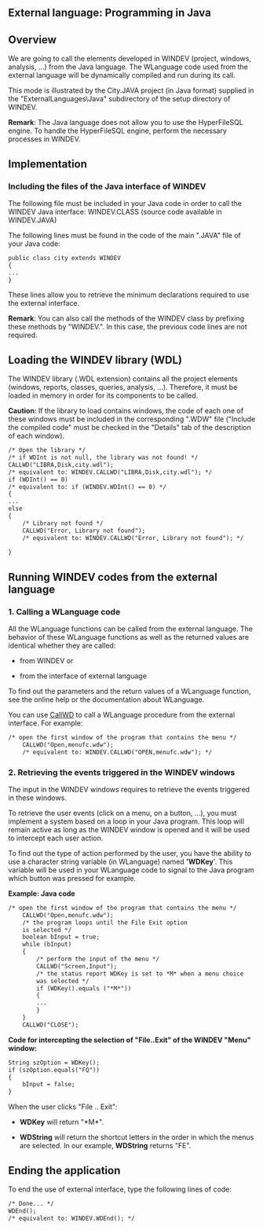 
## External language: Programming in Java
			



<a name="NOTE1"></a>
<a name="NOTE1_1"></a>


## Overview
<a name="overview_ELTTEXTE000142"></a>
We are going to call the elements developed in WINDEV (project, windows, analysis, ...) from the Java language. The WLanguage code used from the external language will be dynamically compiled and run during its call.

This mode is illustrated by the City.JAVA project (in Java format) supplied in the "ExternalLanguages\\Java" subdirectory of the setup directory of WINDEV.

**Remark**: The Java language does not allow you to use the HyperFileSQL engine. To handle the HyperFileSQL engine, perform the necessary processes in WINDEV.

<a name="NOTE2"></a>
<a name="NOTE2_1"></a>


## Implementation
<a name="implementation_ELTTEXTE000166"></a>


### Including the files of the Java interface of WINDEV
<a name="including_the_files_the_java_interface_windev_ELTPARAGRAPHE000022"></a>

The following file must be included in your Java code in order to call the WINDEV Java interface: WINDEV.CLASS (source code available in WINDEV.JAVA)

The following lines must be found in the code of the main ".JAVA" file of your Java code:


```txt
public class city extends WINDEV
{
...
}
```


These lines allow you to retrieve the minimum declarations required to use the external interface.

**Remark**: You can also call the methods of the WINDEV class by prefixing these methods by "WINDEV.". In this case, the previous code lines are not required.

<a name="NOTE3"></a>
<a name="NOTE3_1"></a>


## Loading the WINDEV library (WDL)
<a name="loading_the_windev_library_wdl_ELTTEXTE000190"></a>
The WINDEV library (.WDL extension) contains all the project elements (windows, reports, classes, queries, analysis, ...). Therefore, it must be loaded in memory in order for its components to be called.

**Caution**: If the library to load contains windows, the code of each one of these windows must be included in the corresponding ".WDW" file ("Include the compiled code" must be checked in the "Details" tab of the description of each window).


```txt
/* Open the library */
/* if WDInt is not null, the library was not found! */
CALLWD("LIBRA,Disk,city.wdl");
/* equivalent to: WINDEV.CALLWD("LIBRA,Disk,city.wdl"); */
if (WDInt() == 0)
/* equivalent to: if (WINDEV.WDInt() == 0) */
{
...
else
{
	/* Library not found */
	CALLWD("Error, Library not found");
	/* equivalent to: WINDEV.CALLWD("Error, Library not found"); */
 
}
```


<a name="NOTE4"></a>
<a name="NOTE4_1"></a>


## Running WINDEV codes from the external language
<a name="running_windev_codes_from_the_external_language_ELTTEXTE000214"></a>


### 1. Calling a WLanguage code
<a name="1_calling_wlanguage_code_ELTPARAGRAPHE000050"></a>

All the WLanguage functions can be called from the external language. The behavior of these WLanguage functions as well as the returned values are identical whether they are called:

- from WINDEV or

- from the interface of external language




To find out the parameters and the return values of a WLanguage function, see the online help or the documentation about WLanguage.

You can use [CallWD](../LangageExt/7510001.md) to call a WLanguage procedure from the external interface. For example:


```txt
/* open the first window of the program that contains the menu */
	CALLWD("Open,menufc.wdw");
	/* equivalent to: WINDEV.CALLWD("OPEN,menufc.wdw"); */
```



### 2. Retrieving the events triggered in the WINDEV windows
<a name="2_retrieving_the_events_triggered_the_windev_windows_ELTPARAGRAPHE000067"></a>

The input in the WINDEV windows requires to retrieve the events triggered in these windows.

To retrieve the user events (click on a menu, on a button, ...), you must implement a system based on a loop in your Java program. This loop will remain active as long as the WINDEV window is opened and it will be used to intercept each user action.

To find out the type of action performed by the user, you have the ability to use a character string variable (in WLanguage) named **'WDKey**'. This variable will be used in your WLanguage code to signal to the Java program which button was pressed for example.

**Example: Java code**


```txt
/* open the first window of the program that contains the menu */
	CALLWD("Open,menufc.wdw");
	/* the program loops until the File Exit option
	is selected */
	boolean bInput = true;
	while (bInput)
	{
		/* perform the input of the menu */
		CALLWD("Screen,Input");
		/* the status report WDKey is set to *M* when a menu choice
		was selected */
		if (WDKey().equals ("*M*"))
		{
		...
		}
	}
	CALLWD("CLOSE");
```


**Code for intercepting the selection of "File..Exit" of the WINDEV "Menu" window:**


```txt
String szOption = WDKey();
if (szOption.equals("FQ"))
{
	bInput = false;
}
```


When the user clicks "File .. Exit":

- **WDKey** will return "\*M\*".

- **WDString** will return the shortcut letters in the order in which the menus are selected. In our example, **WDString** returns "FE".




<a name="NOTE5"></a>
<a name="NOTE5_1"></a>


## Ending the application
<a name="ending_the_application_ELTTEXTE000244"></a>
To end the use of external interface, type the following lines of code:


```txt
/* Done... */
WDEnd();
/* equivalent to: WINDEV.WDEnd(); */
```



